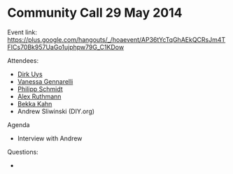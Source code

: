 # Community Call 29 May 2014

Event link: [](https://plus.google.com/hangouts/_/hoaevent/AP36tYcTqGhAEkQCRsJm4TFICs70Bk957UaGo1ujphpw79G_C1KDow)https://plus.google.com/hangouts/_/hoaevent/AP36tYcTqGhAEkQCRsJm4TFICs70Bk957UaGo1ujphpw79G_C1KDow

Attendees:

*   [Dirk Uys](/ep/profile/ppBMkttdzda) 
*   [Vanessa Gennarelli](/ep/profile/Cw53PwvRgVD) 
*   [Philipp Schmidt](/ep/profile/Dc7zU8svumi) 
*   [Alex Ruthmann](/ep/profile/xb0845VCfyi) 
*   [Bekka Kahn](/ep/profile/BT4g65BvPRV) 
*   Andrew Sliwinski (DIY.org)

Agenda

*   Interview with Andrew

Questions:

*